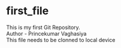 # first_file
This is my first Git Repository.
<br>
Author - Princekumar Vaghasiya
<br>
This file needs to be clonned to local device
